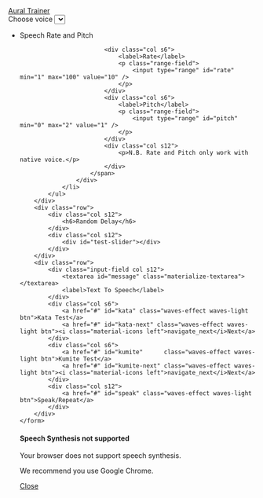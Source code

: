 <link rel="stylesheet" href="https://cdnjs.cloudflare.com/ajax/libs/materialize/1.0.0/css/materialize.min.css">
<link rel="stylesheet" href="nouislider.css">
<link href="https://fonts.googleapis.com/icon?family=Material+Icons" rel="stylesheet">

<div class="container">
	<div class="row">
		<nav>
			<div class="nav-wrapper">
				<div class="col s12">
					<a href="#" class="brand-logo">Aural Trainer</a>
				</div>
			</div>
		</nav>
	</div>
	<form class="col s8 offset-s2">
		<div class="row">
			<label>Choose voice</label>
			<select id="voices"></select>
		</div>
		<div class="row">
			<ul class="collapsible">
				<li>
					<div class="collapsible-header">Speech Rate and Pitch</div>
					<div class="collapsible-body">
						<span>

							<div class="col s6">
								<label>Rate</label>
								<p class="range-field">
									<input type="range" id="rate" min="1" max="100" value="10" />
								</p>
							</div>
							<div class="col s6">
								<label>Pitch</label>
								<p class="range-field">
									<input type="range" id="pitch" min="0" max="2" value="1" />
								</p>
							</div>
							<div class="col s12">
								<p>N.B. Rate and Pitch only work with native voice.</p>
							</div>		
						</span>
					</div>
				</li>
			</ul>	
		</div>
		<div class="row">
			<div class="col s12">
				<h6>Random Delay</h6>
			</div>
			<div class="col s12">
				<div id="test-slider"></div>
			</div>
		</div>
		<div class="row">
			<div class="input-field col s12">
				<textarea id="message" class="materialize-textarea"></textarea>
				<label>Text To Speech</label>
			</div>
			<div class="col s6">	
				<a href="#" id="kata" class="waves-effect waves-light btn">Kata Test</a>
				<a href="#" id="kata-next" class="waves-effect waves-light btn"><i class="material-icons left">navigate_next</i>Next</a>
			</div>
			<div class="col s6">		
				<a href="#" id="kumite"      class="waves-effect waves-light btn">Kumite Test</a>
				<a href="#" id="kumite-next" class="waves-effect waves-light btn"><i class="material-icons left">navigate_next</i>Next</a>
			</div>
			<div class="col s12">
				<a href="#" id="speak" class="waves-effect waves-light btn">Speak/Repeat</a>	
			</div>	
		</div>	
	</form>
</div>

<div id="modal1" class="modal">
	<h4>Speech Synthesis not supported</h4>
	<p>Your browser does not support speech synthesis.</p>
	<p>We recommend you use Google Chrome.</p>
	<div class="action-bar">
		<a href="#" class="waves-effect waves-green btn-flat modal-action modal-close">Close</a>
	</div>
</div>

<!-- Compiled and minified JavaScript -->
<script
  src="https://code.jquery.com/jquery-3.4.1.min.js"
  integrity="sha256-CSXorXvZcTkaix6Yvo6HppcZGetbYMGWSFlBw8HfCJo="
  crossorigin="anonymous"></script>
<script src="https://cdnjs.cloudflare.com/ajax/libs/materialize/1.0.0/js/materialize.min.js"></script>
<script src="nouislider.js"></script>
<script src="https://cdnjs.cloudflare.com/ajax/libs/wnumb/1.1.0/wNumb.min.js"></script>
<script>
//use Google 粤語（香港）

//https://developer.mozilla.org/en-US/docs/Web/JavaScript/Reference/Global_Objects/Math/random
function getRandomInt(p1, p2) {

  var m = p2 ? p2 - p1 : p1;
  return Math.floor(Math.random() * Math.floor(m)) + (p2 ? p1 : 0);
}

// https://itinerarium.github.io/phoneme-synthesis/
var phonetics = [
		["sanbon", "sanbonn"],
		["gohon", "go honn"],
		["kihon", "keyhon"],
		["jiyu", "jeeyu"],
		["migi", "migy"],
		["mae", "may"],
		["geri", "gehry"],		
		["age", "aggi"],
		["uke", "ookey"],
		["uraken", "youracken"], //uoracken earachen
		["gyaku", "guyackhu"], //Guycku 
		["geden", "Gehd dan"], 
		["barai", "bharrai"],
		["uchi", "oochi"],
		["kizami", "kizzahmi"],
		["keage", "keeahgi"],
		["usherio", "ohwsherro"], //yousherrow
		["heian", "hean"],
		["hidari", "hid areye"],
		["nidan", "kneedan"],
		["bassai", "bhass eye"],
		["shodan", "showdan"]
	],
	mp3 = [
		"age uki", 
		"bassai dai",
		"gedan barrai",       
		"gohon",              
		"gyaku zuki",
		"heian godan",        
		"heian nidan",        
		"heian sandan",
		"heian shodan",       
		"heian yondan",       
		"hidari",
		"jiyu",               
		"kihon ippon",        
		"mai geri",
		"migi",               
		"sanbon zuki",
		"sanbon",             
		"set five",           
		"set four",
		"set one",            
		"set three",          
		"set two",
		"taikyo-ku-shodan",   
		"tekki shodan",       
		"uraken"
		],
	syllabus = {
/*
	"10th Kyu" : {
		belt : "blue",
		kata	: ["Taikyo-Ku-Shodan"]
	},
*/	
	"9th Kyu" : {
		belt   : "red",
		kumite : {
			"kihon ippon" : "set 1" 
		},
		kata	: ["taikyo-ku-shodan"]		
	},
	"8th Kyu" : {
		belt   : "orange",
		kumite : {
			"gohon" : "set 1" 
		},
		kata	: ["heian shodan"]
	},
	"7th Kyu" : {
		belt   : "yellow",
		kumite : {
			"sanbon" : "set 1" 
		},
		kata	: ["heian nidan"]
	},
	"6th Kyu" : {
		belt   : "green",
		kumite : {
			"kihon ippon" : "set 2" 
		},
		kata	: ["heian sandan"]	
	},
	"5th Kyu" : {
		belt   : "purple",
		kumite : {
			"kihon ippon" : "set 3" 
		},
		kata	: ["heian yondan"]
	},
	"4th Kyu" : {
		belt   : "purple-white",
		kumite : {
			"kihon ippon" : "set 4" 
		},
		kata	: ["heian godan"]	
	},
	"3rd Kyu" : {
		belt   : "brown",
		kumite : {
			"kihon ippon" : "set 5",
			"jiyu ippon"  : "set 1"
		},
		kata	: ["tekki shodan"]
	},
	"2nd Kyu" : {
		belt	: "brown-white",
		kihon	: [
			"Mae-Geri, Sanbon-Zuki",
			"Age-Uke, Uraken, Mae-Geri, Gyaku-Zuki, Geda-Barai",
			"Soto-Uke, Yoko-Empi, Uraken, Gyaku-Zuki, Gedan-Barai",
			"Uchi-Uke, Kizami-Zuki, Gyaku-Zuki",
			"Shuto-Uke, Kizami-Mawashi-Geri, Gyaku-Zuki, Gedan-Barai",
			"Mae-Geri, Mawashi-Geri, Uraken, Gyaku-Zuki, Gedan-Barai",
			"Mae-Geri, Kekomi, Shuto-Uchi, Gyaku-Zuki, Gedan-Barai",
			"Yoko-Geri-Keage & Kekomi, Gyaku-Zuki, Gedan-Barai",
			"Ushiro-Geri, Uraken, Gyaku-Zuki"
		],
		kumite : {
			"kihon ippon" : [["set five", "set four", "set three", "set two", "set one"],["", "hidari", "migi"]],
			"jiyu ippon"  : [["set two", "set one"],["", "hidari", "migi"]],
			"gohon": false,
			"sanbon" : false
		},	
		kata	: ["bassai dai"]
	}	
};

function getRandomBelt(data){

	var belts = Object.keys(data),
		random_no = getRandomInt(belts.length);

	return belts[random_no];
}

function getRandomBeltKumite(data, belt){

	var all_kumite = Object.keys(data[belt].kumite),
		random_no  = getRandomInt(all_kumite.length),
		kumite     = all_kumite[ random_no ],
		sets       = data[belt].kumite[kumite];

	if( !sets ){
		return [kumite];
	}
			
	var random_set_no = getRandomInt( sets[0].length ),
		option_no	  = getRandomInt( sets[1].length );
		
	return [kumite, sets[0][random_set_no], sets[1][option_no]];	
}

//https://codepen.io/SteveJRobertson/pen/emGWaR
$(function(){

	M.AutoInit();
	
	$('.collapsible').collapsible();
	$('#kumite-next').hide();
	$('#kata-next').hide();
	
	//process mp3 list
	for( var i = 0; i < mp3.length; i++) {

		mp3[i] = [new RegExp( '\\b' + mp3[i].replace(/\s+/i, '\\s+') + '\\b(?![^{]*})'), mp3[i] + ".mp3"];
		
		$('<audio controls preload="auto">')
			.attr('type', 'audio/mpeg')
			.attr('src', 'mp3/' + mp3[i][1])
			.appendTo('body')
			.hide();
	}	

	var slider = document.getElementById('test-slider');
		noUiSlider.create(slider, {
			start: [2, 10],
			connect: true,
			step: 1,
			orientation: 'horizontal', // 'horizontal' or 'vertical'
			range: {
				'min': 0,
				'max': 60
			},
			format: wNumb({
				decimals: 0
			})
		});
	  
	if ('speechSynthesis' in window) {
	  
		speechSynthesis.onvoiceschanged = function() {
		
			var $voicelist = $('#voices'),
				has_jp	 = false;

			if($voicelist.find('option').length == 0) {
			
				speechSynthesis.getVoices().forEach(function(voice, index) {
			
					//console.log(voice);
					var $option = $('<option>')
						.val(index)
						.html((voice.name || voice.voiceURI || voice.lang)+ (voice.default ? ' (default)' :''))
						.attr('data-lang', voice.lang)
						.attr('data-default_voice', voice.default);

					//M.toast({html: 'Found ' + voice.lang});
				
					//is there a Japanese voice?
					if( voice.lang == 'ja-JP' ) has_jp = true;
			   
					$voicelist.append($option);
				});

				//auto select japanese voice
				if( false && has_jp ){ 
					$('option[data-lang="ja-JP"]', $voicelist).attr('selected', true);
				}
				else {
					//selected default voice
					$('option[data-default_voice="1"]', $voicelist).attr('selected', true);
				}

				$voicelist.formSelect();
			}		  
		}

		$('#speak').click(function(){
		
			var text = $('#message').val().toLowerCase(),
				playlist = [];
			
			for( var i = 0; i < mp3.length; i++) {

				//can we perform a replace?				
				if( mp3[i][0].test(text) ) {
				
					//playlist.push('mp3/' + mp3[i][1]);				
					text = text.replace(mp3[i][0], '{mp3/' + mp3[i][1] + '}').trim();
				}
			}			

			const regex = /{([^}]+)}/gm;
			let m;

			while ((m = regex.exec(text)) !== null) {
			
				// This is necessary to avoid infinite loops with zero-width matches
				if (m.index === regex.lastIndex) {
					regex.lastIndex++;
				}

				// The result can be accessed through the `m`-variable.
				playlist.push(m[1]);//group 1
			}
			
			console.log(playlist);
			
			var currentTrackIndex = 0;    
			var delayBetweenTracks = 2000;
			//new Audio('mp3/heian shodan.mp3').play()

		});
		
		$('#synthesize-speech').click(function(){
		
			var text = $('#message').val().toLowerCase();
			var msg = new SpeechSynthesisUtterance();
			var voices = window.speechSynthesis.getVoices();
			msg.voice = voices[$('#voices').val()];
			msg.rate = $('#rate').val() / 10;
			msg.pitch = $('#pitch').val();
			
			for( var i = 0; i < phonetics.length; i++) {
				console.log(phonetics[i][0]);
				text = text.replace(phonetics[i][0], phonetics[i][1]);
			}
			
			msg.text = text;

			msg.onend = function(e) {
				console.log('Finished in ' + e.elapsedTime + ' seconds.');
			};

			console.log("speaking: " + text);
			speechSynthesis.speak(msg);
		});
		
		function speak(msg){
		
			$('#message').focus().val( msg );
			$('#speak').trigger('click');
		};
		  
		$('#kata').click(function(){

			var r = getRandomInt.apply(null, 
										slider.noUiSlider.get().map(function(item) {
																		return parseInt(item, 10);
																	})
									  )||0,
				b = getRandomBelt(syllabus),
				k = syllabus[b],
				c = $.extend(true, {}, syllabus); //copy grading syllabus
		
			delete c[b]; //remove selected belt from copy
			
			//assign copy to next button
			$('#kata-next')
				.data(c)
				.show();
			
			console.log( k.kata + " in " + r + "(s)");
			window.setTimeout(speak, r * 1000, k.kata);	 	 
		});	
		
		$('#kata-next').click(function(){

			var r = getRandomInt.apply(null, 
										slider.noUiSlider.get().map(function(item) {
																		return parseInt(item, 10);
																	})
									  )||0,
				s = $('#kata-next').data(),	//syllabus stored in next button
				b = getRandomBelt(s),
				k = syllabus[b];
		
			delete s[b]; //remove selected belt from copy
			
			//re-assign syllabus next button
			$('#kata-next').data(s);
			
			//hide next button if this is the last
			if( !Object.keys(s).length ){
			
				$('#kata-next').hide();
			}
			
			console.log( k.kata + " in " + r + "(s)");
			window.setTimeout(speak, r * 1000, k.kata);	 	 
		});		
		
		$('#kumite').click(function(){

			var r = getRandomInt.apply(null, 
										slider.noUiSlider.get().map(function(item) {
																		return parseInt(item, 10);
																	})
									  )||0,
				b = "2nd Kyu",				
				k = getRandomBeltKumite(syllabus, b),				
				s = k.join(' '),
				c = $.extend(true, {}, syllabus); //copy grading syllabus
				
			if( k.length > 1 ){
			
				var kumite_name = k[0],
					set_name    = k[1],
					set_array 	= c[b].kumite[kumite_name];

				//remove selected kumite set
				var index = set_array[0].indexOf(set_name);
				
				if (index > -1) {
				  set_array[0].splice(index, 1);
				}				
				
				console.log(set_array);
				c[b].kumite[ kumite_name ][ set_name ] = set_array;
			}
			else {
			
				delete c[b].kumite[ k[0] ]; //remove selected kumite from belt
			}
		
			//re-assign syllabus next button
			$('#kumite-next')
				.data(c)
				.show();
			
			console.log( s + " in " + r + "(s)");
			window.setTimeout(speak, r * 1000, s);	
		});	
		
		$('#kumite-next').click(function(){

			var r = getRandomInt.apply(null, 
										slider.noUiSlider.get().map(function(item) {
																		return parseInt(item, 10);
																	})
									  )||0,
				c = $('#kumite-next').data(),	//syllabus stored in next button
				b = "2nd Kyu",				
				k = getRandomBeltKumite(c, b),				
				s = k.join(' ');
				
			if( k.length > 1 ){
			
				var kumite_name = k[0],
					set_name    = k[1],
					set_array 	= c[b].kumite[kumite_name];

				//remove selected kumite set
				var index = set_array[0].indexOf(set_name);
				
				if (index > -1) {
				  set_array[0].splice(index, 1);
				}				
				
				if( !set_array[0].length ){
				
					delete c[b].kumite[ kumite_name ];
				}
			}
			else {
			
				delete c[b].kumite[ k[0] ]; //remove selected kumite from belt
			}
			
			//re-assign syllabus next button
			$('#kumite-next').data(c);
			
			//hide next button if this is the last
			if( !Object.keys(c[b].kumite).length ){
			
				$('#kumite-next').hide();
			}
			
			console.log( s + " in " + r + "(s)");
			window.setTimeout(speak, r * 1000, s);		 
		});			
	  } 
	  else {
		$('#modal1').openModal();
	  }
});
</script>
